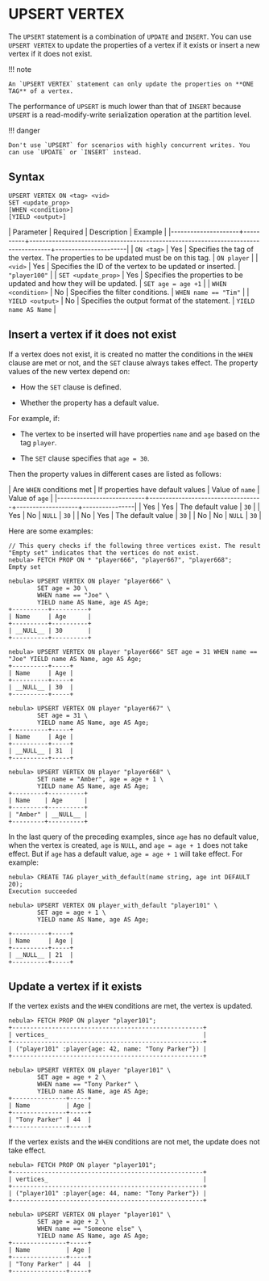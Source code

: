 # UPSERT VERTEX

The `UPSERT` statement is a combination of `UPDATE` and `INSERT`. You can use `UPSERT VERTEX` to update the properties of a vertex if it exists or insert a new vertex if it does not exist.

!!! note

    An `UPSERT VERTEX` statement can only update the properties on **ONE TAG** of a vertex.

The performance of `UPSERT` is much lower than that of `INSERT` because `UPSERT` is a read-modify-write serialization operation at the partition level.

!!! danger

    Don't use `UPSERT` for scenarios with highly concurrent writes. You can use `UPDATE` or `INSERT` instead.

## Syntax

```ngql
UPSERT VERTEX ON <tag> <vid>
SET <update_prop>
[WHEN <condition>]
[YIELD <output>]
```

| Parameter           | Required | Description                                                                        | Example              |
|---------------------+----------+------------------------------------------------------------------------------------+----------------------|
| `ON <tag>`          | Yes      | Specifies the tag of the vertex. The properties to be updated must be on this tag. | `ON player`          |
| `<vid>`             | Yes      | Specifies the ID of the vertex to be updated or inserted.                          | `"player100"`        |
| `SET <update_prop>` | Yes      | Specifies the properties to be updated and how they will be updated.               | `SET age = age +1`   |
| `WHEN <condition>`  | No       | Specifies the filter conditions.                                                   | `WHEN name == "Tim"` |
| `YIELD <output>`    | No       | Specifies the output format of the statement.                                      | `YIELD name AS Name` |

## Insert a vertex if it does not exist

If a vertex does not exist, it is created no matter the conditions in the `WHEN` clause are met or not, and the `SET` clause always takes effect. The property values of the new vertex depend on:

* How the `SET` clause is defined.

* Whether the property has a default value.

For example, if:

* The vertex to be inserted will have properties `name` and `age` based on the tag `player`.

* The `SET` clause specifies that `age = 30`.

Then the property values in different cases are listed as follows:

| Are `WHEN` conditions met | If properties have default values | Value of `name`   | Value of `age` |
|---------------------------+-----------------------------------+-------------------+----------------|
| Yes                       | Yes                               | The default value | `30`           |
| Yes                       | No                                | `NULL`            | `30`           |
| No                        | Yes                               | The default value | `30`           |
| No                        | No                                | `NULL`            | `30`           |

Here are some examples:

```ngql
// This query checks if the following three vertices exist. The result "Empty set" indicates that the vertices do not exist.
nebula> FETCH PROP ON * "player666", "player667", "player668";
Empty set

nebula> UPSERT VERTEX ON player "player666" \
        SET age = 30 \
        WHEN name == "Joe" \
        YIELD name AS Name, age AS Age;
+----------+----------+
| Name     | Age      |
+----------+----------+
| __NULL__ | 30       |
+----------+----------+

nebula> UPSERT VERTEX ON player "player666" SET age = 31 WHEN name == "Joe" YIELD name AS Name, age AS Age;
+----------+-----+
| Name     | Age |
+----------+-----+
| __NULL__ | 30  |
+----------+-----+

nebula> UPSERT VERTEX ON player "player667" \
        SET age = 31 \
        YIELD name AS Name, age AS Age;
+----------+-----+
| Name     | Age |
+----------+-----+
| __NULL__ | 31  |
+----------+-----+

nebula> UPSERT VERTEX ON player "player668" \
        SET name = "Amber", age = age + 1 \
        YIELD name AS Name, age AS Age;
+---------+----------+
| Name    | Age      |
+---------+----------+
| "Amber" | __NULL__ |
+---------+----------+
```

In the last query of the preceding examples, since `age` has no default value, when the vertex is created, `age` is `NULL`, and `age = age + 1` does not take effect. But if `age` has a default value, `age = age + 1` will take effect. For example:

```ngql
nebula> CREATE TAG player_with_default(name string, age int DEFAULT 20);
Execution succeeded

nebula> UPSERT VERTEX ON player_with_default "player101" \
        SET age = age + 1 \
        YIELD name AS Name, age AS Age;

+----------+-----+
| Name     | Age |
+----------+-----+
| __NULL__ | 21  |
+----------+-----+
```

## Update a vertex if it exists

If the vertex exists and the `WHEN` conditions are met, the vertex is updated.

```ngql
nebula> FETCH PROP ON player "player101";
+-----------------------------------------------------+
| vertices_                                           |
+-----------------------------------------------------+
| ("player101" :player{age: 42, name: "Tony Parker"}) |
+-----------------------------------------------------+

nebula> UPSERT VERTEX ON player "player101" \
        SET age = age + 2 \
        WHEN name == "Tony Parker" \
        YIELD name AS Name, age AS Age;
+---------------+-----+
| Name          | Age |
+---------------+-----+
| "Tony Parker" | 44  |
+---------------+-----+
```

If the vertex exists and the `WHEN` conditions are not met, the update does not take effect.

```ngql
nebula> FETCH PROP ON player "player101";
+-----------------------------------------------------+
| vertices_                                           |
+-----------------------------------------------------+
| ("player101" :player{age: 44, name: "Tony Parker"}) |
+-----------------------------------------------------+

nebula> UPSERT VERTEX ON player "player101" \
        SET age = age + 2 \
        WHEN name == "Someone else" \
        YIELD name AS Name, age AS Age;
+---------------+-----+
| Name          | Age |
+---------------+-----+
| "Tony Parker" | 44  |
+---------------+-----+
```
